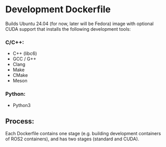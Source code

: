 # Development Dockerfile
Builds Ubuntu 24.04 (for now, later will be Fedora) image with optional CUDA support that installs the following development tools:
### C/C++:
- C++ (libc6)
- GCC / G++
- Clang
- Make
- CMake
- Meson

### Python:
- Python3

## Process:
Each Dockerfile contains one stage (e.g. building development containers of ROS2 containers), and has two stages (standard and CUDA).
